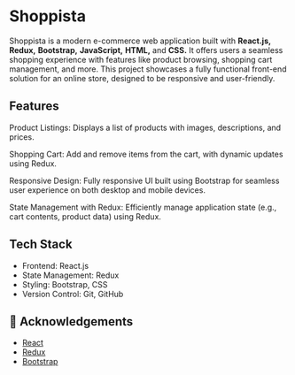 # Shoppista 

Shoppista is a modern e-commerce web application built with **React.js,** **Redux,** **Bootstrap,** **JavaScript,** **HTML,** and **CSS.** It offers users a seamless shopping experience with features like product browsing, shopping cart management, and more. This project showcases a fully functional front-end solution for an online store, designed to be responsive and user-friendly.




## Features
Product Listings: Displays a list of products with images, descriptions, and prices.

Shopping Cart: Add and remove items from the cart, with dynamic updates using Redux.

Responsive Design: Fully responsive UI built using Bootstrap for seamless user experience on both desktop and mobile devices.

State Management with Redux: Efficiently manage application state (e.g., cart contents, product data) using Redux.

## Tech Stack
- Frontend: React.js
- State Management: Redux
- Styling: Bootstrap, CSS
- Version Control: Git, GitHub



## 📄 Acknowledgements
- [React](https://react.dev/)
- [Redux](https://redux-toolkit.js.org/)
- [Bootstrap](https://getbootstrap.com/)
  

  
